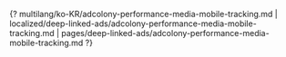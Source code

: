 {? multilang/ko-KR/adcolony-performance-media-mobile-tracking.md | localized/deep-linked-ads/adcolony-performance-media-mobile-tracking.md | pages/deep-linked-ads/adcolony-performance-media-mobile-tracking.md ?}
